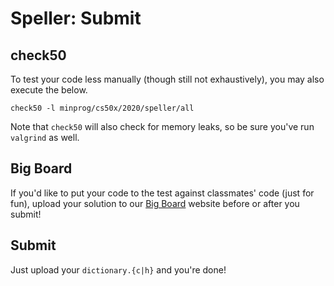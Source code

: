 # Speller: Submit

## check50

To test your code less manually (though still not exhaustively), you may also execute the below.

    check50 -l minprog/cs50x/2020/speller/all

Note that `check50` will also check for memory leaks, so be sure you've run `valgrind` as well.

## Big Board

If you'd like to put your code to the test against classmates' code (just for fun), upload your solution to our [Big Board](https://bigboard.quinner.nl/) website before or after you submit!

## Submit

Just upload your `dictionary.{c|h}` and you're done!
